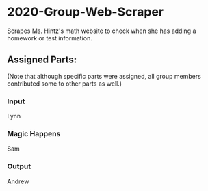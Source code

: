 # 2020-Group-Web-Scraper
Scrapes Ms. Hintz's math website to check when she has adding a homework or test information. 

## Assigned Parts:
(Note that although specific parts were assigned, all group members contributed some to other parts as well.)

### Input
Lynn

### Magic Happens
Sam

### Output
Andrew
